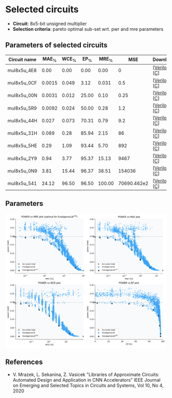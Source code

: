 
Selected circuits
===================
 - **Circuit**: 8x5-bit unsigned multiplier
 - **Selection criteria**: pareto optimal sub-set wrt. pwr and mre parameters

Parameters of selected circuits
----------------------------

| Circuit name | MAE<sub>%</sub> | WCE<sub>%</sub> | EP<sub>%</sub> | MRE<sub>%</sub> | MSE | Download |
| --- |  --- | --- | --- | --- | --- | --- | 
| mul8x5u_4E8 | 0.00 | 0.00 | 0.00 | 0.00 | 0 |  [[Verilog](mul8x5u_4E8.v)]  [[C](mul8x5u_4E8.c)] |
| mul8x5u_0CF | 0.0015 | 0.049 | 3.12 | 0.031 | 0.5 |  [[Verilog](mul8x5u_0CF.v)]  [[C](mul8x5u_0CF.c)] |
| mul8x5u_00N | 0.0031 | 0.012 | 25.00 | 0.10 | 0.25 |  [[Verilog](mul8x5u_00N.v)]  [[C](mul8x5u_00N.c)] |
| mul8x5u_5R9 | 0.0092 | 0.024 | 50.00 | 0.28 | 1.2 |  [[Verilog](mul8x5u_5R9.v)]  [[C](mul8x5u_5R9.c)] |
| mul8x5u_44H | 0.027 | 0.073 | 70.31 | 0.79 | 9.2 |  [[Verilog](mul8x5u_44H.v)]  [[C](mul8x5u_44H.c)] |
| mul8x5u_31H | 0.089 | 0.28 | 85.94 | 2.15 | 86 |  [[Verilog](mul8x5u_31H.v)]  [[C](mul8x5u_31H.c)] |
| mul8x5u_5HE | 0.29 | 1.09 | 93.44 | 5.70 | 892 |  [[Verilog](mul8x5u_5HE.v)]  [[C](mul8x5u_5HE.c)] |
| mul8x5u_2Y9 | 0.94 | 3.77 | 95.37 | 15.13 | 9467 |  [[Verilog](mul8x5u_2Y9.v)]  [[C](mul8x5u_2Y9.c)] |
| mul8x5u_0N9 | 3.81 | 15.44 | 96.37 | 38.51 | 154036 |  [[Verilog](mul8x5u_0N9.v)]  [[C](mul8x5u_0N9.c)] |
| mul8x5u_541 | 24.12 | 96.50 | 96.50 | 100.00 | 70690.462e2 |  [[Verilog](mul8x5u_541.v)]  [[C](mul8x5u_541.c)] |
    
Parameters
--------------
![Parameters figure](fig.png)

References
--------------
   - V. Mrazek, L. Sekanina, Z. Vasicek "Libraries of Approximate Circuits: Automated Design and Application in CNN Accelerators" IEEE Journal on Emerging and Selected Topics in Circuits and Systems, Vol 10, No 4, 2020

             